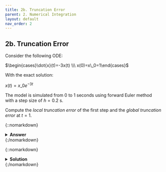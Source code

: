```yaml
---
title: 2b. Truncation Error
parent: 2. Numerical Integration
layout: default
nav_order: 2
---
```



## 2b. Truncation Error

Consider the following ODE:

$\begin{cases}\dot{x}(t)=-3x(t) \\\ x(0)=x\_0=1\end{cases}$

With the exact solution:

$x(t) = x\_0e^{-3t}$

The model is simulated from 0 to 1 seconds using forward Euler method with a step size of $h=0.2 \text{ s}$.

Compute the *local truncation error* of the first step and the *global truncation error* at $t=1$.

{::nomarkdown}<details><summary><strong>Answer</strong></summary>{:/nomarkdown}

Local truncation error of first step: $\tau\_1 = 0.1488$

Global truncation error: $e\_5 = 0.03955$

{::nomarkdown}</details>{:/nomarkdown}

{::nomarkdown}<details><summary><strong>Solution</strong></summary>{:/nomarkdown}
Euler integration becomes:

$x\_{n+1} = x\_n + h\cdot(-3x\_n)$

This gives:

$x(0.2)=0.4$
$x(0.4) = 0.16$
$x(0.6) = 0.064$
$x(0.8) = 0.0256$
$x(1.0) = 0.01024$

Truncation error at $t=0$ is the difference between the exact and the calculated value at $t=0.2$:

$\tau\_1 = \|\hat{x}(0.2)-x(0.2)\| = 0.4 - 1\cdot e^{-3\cdot 0.2} = 0.1488$

Global truncation error is the difference between the exact and the calculated value at $t=1$:

$e\_5 = \|\hat{x}(1)-x(1)\| = 0.01024 - 1\cdot e^{-3\cdot 1} = 0.03955$

{::nomarkdown}</details>{:/nomarkdown}
